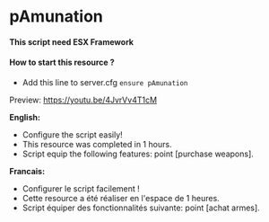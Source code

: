 # pAmunation

#### This script need ESX Framework

#### How to start this resource ?
   - Add this line to server.cfg `ensure pAmunation`

Preview: https://youtu.be/4JvrVv4T1cM

__English:__
   - Configure the script easily!
   - This resource was completed in 1 hours.
   - Script equip the following features: point [purchase weapons].

__Francais:__
   - Configurer le script facilement !
   - Cette resource a été réaliser en l'espace de 1 heures.
   - Script équiper des fonctionnalités suivante: point [achat armes].
